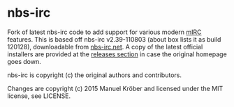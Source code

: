 # nbs-irc
Fork of latest nbs-irc code to add support for various modern [mIRC](http://www.mirc.co.uk/) features.
This is based off nbs-irc v2.39-110803 (about box lists it as build 120128), downloadable from [nbs-irc.net](http://nbs-irc.net/). A copy of the latest official installers are provided at the [releases section](https://github.com/ElectronicWar/nbs-irc/releases) in case the original homepage goes down.

nbs-irc is copyright (c) the original authors and contributors.

Changes are copyright (c) 2015 Manuel Kröber and
licensed under the MIT license, see LICENSE.
